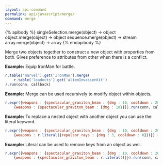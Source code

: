 ```yaml
---
layout: api-command 
permalink: api/javascript/merge/
command: merge
---
```


{% apibody %}
singleSelection.merge(object) → object
object.merge(object) → object
sequence.merge(object) → stream
array.merge(object) → array
{% endapibody %}

Merge two objects together to construct a new object with properties from both. Gives preference to attributes from other when there is a conflict.

__Example:__ Equip IronMan for battle.

```js
r.table('marvel').get('IronMan').merge(
    r.table('loadouts').get('alienInvasionKit')
).run(conn, callback)
```


__Example:__ Merge can be used recursively to modify object within objects.

```js
r.expr({weapons : {spectacular_graviton_beam : {dmg : 10, cooldown : 20}}}).merge(
    {weapons : {spectacular_graviton_beam : {dmg : 10}}}).run(conn, callback)
```


__Example:__ To replace a nested object with another object you can use the literal keyword.

```js
r.expr({weapons : {spectacular_graviton_beam : {dmg : 10, cooldown : 20}}}).merge(
    {weapons : r.literal({repulsor_rays : {dmg : 3, cooldown : 0}})}).run(conn, callback)
```


__Example:__ Literal can be used to remove keys from an object as well.

```js
r.expr({weapons : {spectacular_graviton_beam : {dmg : 10, cooldown : 20}}}).merge(
    {weapons : {spectacular_graviton_beam : r.literal()}}).run(conn, callback)
```

